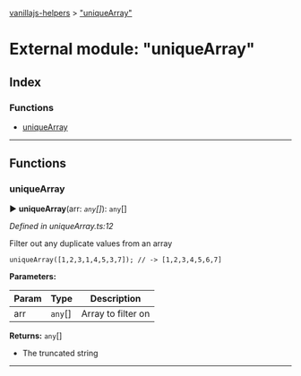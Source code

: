 [vanillajs-helpers](../README.md) > ["uniqueArray"](../modules/_uniquearray_.md)



# External module: "uniqueArray"

## Index

### Functions

* [uniqueArray](_uniquearray_.md#uniquearray)



---
## Functions
<a id="uniquearray"></a>

###  uniqueArray

► **uniqueArray**(arr: *`any`[]*): `any`[]



*Defined in uniqueArray.ts:12*



Filter out any duplicate values from an array

    uniqueArray([1,2,3,1,4,5,3,7]); // -> [1,2,3,4,5,6,7]


**Parameters:**

| Param | Type | Description |
| ------ | ------ | ------ |
| arr | `any`[]   |  Array to filter on |





**Returns:** `any`[]
- The truncated string






___


